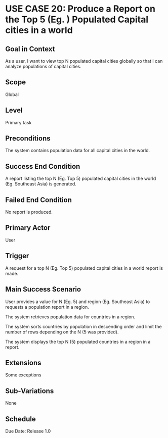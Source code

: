 # USE CASE 20: Produce a Report on the Top 5 (Eg. ) Populated Capital cities in a world

## Goal in Context

As a user, I want to view top N populated capital cities globally so that I can analyze populations of capital cities.

## Scope

Global

## Level

Primary task

## Preconditions

The system contains population data for all capital cities in the world.

## Success End Condition

A report listing the top N (Eg. Top 5) populated capital cities in the world (Eg. Southeast Asia) is generated.

## Failed End Condition

No report is produced.

## Primary Actor

User

## Trigger

A request for a top N (Eg. Top 5) populated capital cities in a world report is made.

## Main Success Scenario

User provides a value for N (Eg. 5) and region (Eg. Southeast Asia) to requests a population report in a region.

The system retrieves population data for countries in a region.

The system sorts countries by population in descending order and limit the number of rows depending on the N (5 was provided).

The system displays the top N (5) populated countries in a region in a report.

## Extensions

Some exceptions

## Sub-Variations

None

## Schedule

Due Date: Release 1.0